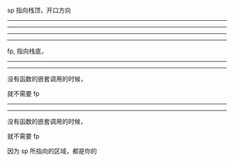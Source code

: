 sp 指向栈顶，开口方向


<hr>


<hr>


<hr>


<hr>


fp, 指向栈底， 


<hr>


<hr>

没有函数的嵌套调用的时候，


就不需要 fp



<hr>


<hr>


没有函数的嵌套调用的时候，


就不需要 fp


因为 sp 所指向的区域，都是你的